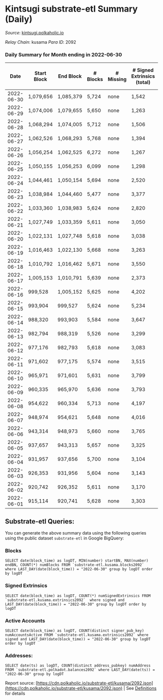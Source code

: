# Kintsugi substrate-etl Summary (Daily)

_Source_: [kintsugi.polkaholic.io](https://kintsugi.polkaholic.io)

*Relay Chain*: kusama
*Para ID*: 2092



### Daily Summary for Month ending in 2022-06-30


| Date | Start Block | End Block | # Blocks | # Missing | # Signed Extrinsics (total) | # Active Accounts | # Addresses with Balances | # Events | # Transfers | # XCM Transfers In | # XCM Transfers Out |
| ---- | ----------- | --------- | -------- | --------- | --------------------------- | ----------------- | ------------------------- | -------- | ----------- | ------------------ | ------------------- |
| 2022-06-30 | 1,079,656 | 1,085,379 | 5,724 | none  | 1,542 | 87 | 8,202 | 51,345 | 5,848 ($51,375.65) | 12 ($2,139.01) | 12 ($1,538.43) |
| 2022-06-29 | 1,074,006 | 1,079,655 | 5,650 | none  | 1,263 | 83 | 8,188 | 49,785 | 5,750 ($23,321.81) | 7 ($897.37) | 10 ($1,560.83) |
| 2022-06-28 | 1,068,294 | 1,074,005 | 5,712 | none  | 1,506 | 114 | 8,174 | 51,260 | 5,870 ($61,908.17) | 22 ($5,462.68) | 16 ($1,321.27) |
| 2022-06-27 | 1,062,526 | 1,068,293 | 5,768 | none  | 1,394 | 98 | 8,159 | 51,302 | 5,895 ($86,818.40) | 16 ($34,364.36) | 19 ($6,253.83) |
| 2022-06-26 | 1,056,254 | 1,062,525 | 6,272 | none  | 1,267 | 80 | 8,151 | 54,890 | 6,386 ($20,546.23) | 30 ($2,870.48) | 38 ($2,518.22) |
| 2022-06-25 | 1,050,155 | 1,056,253 | 6,099 | none  | 1,298 | 72 | 8,148 | 53,318 | 6,193 ($21,048.76) | 14 ($1,351.22) | 27 ($1,916.03) |
| 2022-06-24 | 1,044,461 | 1,050,154 | 5,694 | none  | 2,520 | 88 | 8,146 | 53,958 | 5,809 ($77,180.49) | 12 ($5,863.60) | 25 ($4,045.65) |
| 2022-06-23 | 1,038,984 | 1,044,460 | 5,477 | none  | 3,377 | 105 | 8,140 | 54,856 | 5,599 ($51,818.64) | 19 ($2,523.08) | 19 ($2,160.94) |
| 2022-06-22 | 1,033,360 | 1,038,983 | 5,624 | none  | 2,820 | 103 | 8,138 | 54,415 | 5,746 ($101,823.58) | 19 ($9,005.88) | 29 ($11,004.40) |
| 2022-06-21 | 1,027,749 | 1,033,359 | 5,611 | none  | 3,050 | 103 | 8,138 | 55,047 | 5,715 ($52,999.66) | 21 ($5,121.06) | 48 ($39,771.73) |
| 2022-06-20 | 1,022,131 | 1,027,748 | 5,618 | none  | 3,038 | 93 | 8,135 | 54,964 | 5,703 ($81,437.71) | 25 ($8,732.16) | 26 ($6,201.67) |
| 2022-06-19 | 1,016,463 | 1,022,130 | 5,668 | none  | 3,263 | 80 | 8,129 | 56,098 | 5,745 ($61,091.78) | 22 ($9,361.86) | 43 ($18,254.68) |
| 2022-06-18 | 1,010,792 | 1,016,462 | 5,671 | none  | 3,550 | 102 | 8,128 | 57,299 | 5,768 ($38,213.24) | 34 ($14,795.12) | 46 ($24,062.93) |
| 2022-06-17 | 1,005,153 | 1,010,791 | 5,639 | none  | 2,373 | 74 | 8,122 | 52,985 | 5,723 ($31,631.92) | 18 ($8,867.13) | 17 ($12,445.96) |
| 2022-06-16 | 999,528 | 1,005,152 | 5,625 | none  | 4,202 | 93 | 8,118 | 59,106 | 5,725 ($29,279.97) | 25 ($9,719.20) | 45 ($18,583.58) |
| 2022-06-15 | 993,904 | 999,527 | 5,624 | none  | 5,234 | 102 | 8,113 | 62,665 | 5,740 ($22,947.61) | 25 ($15,305.76) | 44 ($21,267.99) |
| 2022-06-14 | 988,320 | 993,903 | 5,584 | none  | 3,647 | 93 | 8,110 | 57,386 | 5,707 ($57,430.99) | 30 ($16,088.81) | 38 ($18,130.94) |
| 2022-06-13 | 982,794 | 988,319 | 5,526 | none  | 3,299 | 123 | 8,105 | 47,823 | 2,091 ($28,476.37) | 52 ($38,180.74) | 51 ($37,289.71) |
| 2022-06-12 | 977,176 | 982,793 | 5,618 | none  | 3,083 | 97 | 8,093 | 43,336 | 41 ($15,665.50) | 40 ($60,097.54) | 33 ($19,644.06) |
| 2022-06-11 | 971,602 | 977,175 | 5,574 | none  | 3,515 | 106 | 8,089 | 43,436 | 42 ($16,839.89) | 32 ($35,244.11) | 19 ($4,920.49) |
| 2022-06-10 | 965,971 | 971,601 | 5,631 | none  | 3,799 | 104 | 8,087 | 44,336 | 30 ($12,376.61) | 36 ($48,926.76) | 34 ($18,799.01) |
| 2022-06-09 | 960,335 | 965,970 | 5,636 | none  | 3,793 | 113 | 8,085 | 44,167 | 32 ($11,101.15) | 32 ($10,782.94) | 28 ($5,378.29) |
| 2022-06-08 | 954,622 | 960,334 | 5,713 | none  | 4,197 | 102 | 8,080 | 44,977 | 34 ($34,108.31) | 24 ($15,617.97) | 29 ($10,080.15) |
| 2022-06-07 | 948,974 | 954,621 | 5,648 | none  | 4,016 | 95 | 8,076 | 44,372 | 47 ($58,874.75) | 25 ($19,127.31) | 24 ($6,801.01) |
| 2022-06-06 | 943,314 | 948,973 | 5,660 | none  | 3,765 | 101 | 8,069 | 44,284 | 50 ($57,438.26) | 32 ($14,388.89) | 42 ($8,081.38) |
| 2022-06-05 | 937,657 | 943,313 | 5,657 | none  | 3,325 | 112 | 8,062 | 43,654 | 70 ($177,583.82) | 20 ($8,569.45) | 28 ($11,094.64) |
| 2022-06-04 | 931,957 | 937,656 | 5,700 | none  | 3,104 | 77 | 8,056 | 43,685 | 41 ($56,122.02) | 39 ($19,777.41) | 26 ($4,377.27) |
| 2022-06-03 | 926,353 | 931,956 | 5,604 | none  | 3,143 | 71 | 8,054 | 43,031 | 46 ($308,971.79) | 21 ($11,021.03) | 19 ($8,463.43) |
| 2022-06-02 | 920,742 | 926,352 | 5,611 | none  | 3,170 | 162 | 8,048 | 43,476 | 70 ($48,770.80) | 46 ($43,041.92) | 48 ($22,130.21) |
| 2022-06-01 | 915,114 | 920,741 | 5,628 | none  | 3,303 | 77 | 8,041 | 43,536 | 25 ($17,948.54) | 26 ($8,605.83) | 43 ($19,644.17) |

## Substrate-etl Queries:
You can generate the above summary data using the following queries using the public dataset `substrate-etl` in Google BigQuery:


### Blocks
```
SELECT date(block_time) as logDT, MIN(number) startBN, MAX(number) endBN, COUNT(*) numBlocks FROM `substrate-etl.kusama.blocks2092`  where LAST_DAY(date(block_time)) = "2022-06-30" group by logDT order by logDT
```


### Signed Extrinsics
```
SELECT date(block_time) as logDT, COUNT(*) numSignedExtrinsics FROM `substrate-etl.kusama.extrinsics2092`  where signed and LAST_DAY(date(block_time)) = "2022-06-30" group by logDT order by logDT
```


### Active Accounts
```
SELECT date(block_time) as logDT, COUNT(distinct signer_pub_key) numAccountsActive FROM `substrate-etl.kusama.extrinsics2092` where signed and LAST_DAY(date(block_time)) = "2022-06-30" group by logDT order by logDT
```


### Addresses:
```
SELECT date(ts) as logDT, COUNT(distinct address_pubkey) numAddress FROM `substrate-etl.polkadot.balances2092` where LAST_DAY(date(ts)) = "2022-06-30" group by logDT
```



Report source: [https://cdn.polkaholic.io/substrate-etl/kusama/2092.json](https://cdn.polkaholic.io/substrate-etl/kusama/2092.json) | See [Definitions](/DEFINITIONS.md) for details
